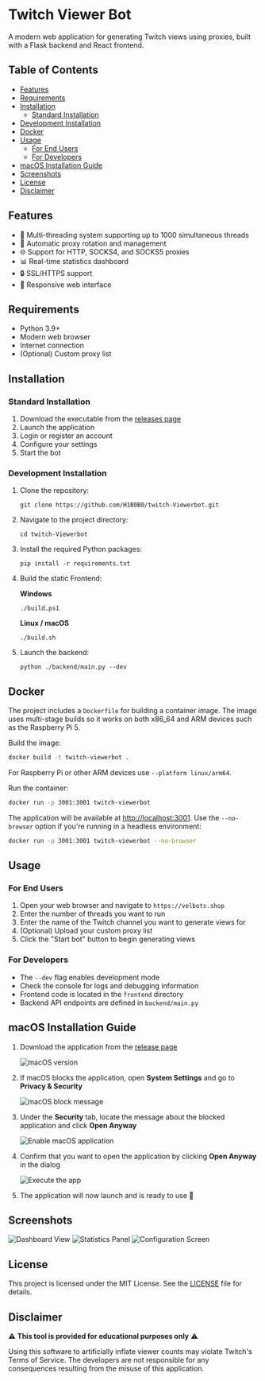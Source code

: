 # Twitch Viewer Bot

A modern web application for generating Twitch views using proxies, built with a Flask backend and React frontend.

## Table of Contents

- [Features](#features)
- [Requirements](#requirements)
- [Installation](#installation)
  - [Standard Installation](#standard-installation)
- [Development Installation](#development-installation)
- [Docker](#docker)
- [Usage](#usage)
  - [For End Users](#for-end-users)
  - [For Developers](#for-developers)
- [macOS Installation Guide](#macos-installation-guide)
- [Screenshots](#screenshots)
- [License](#license)
- [Disclaimer](#disclaimer)

## Features

- 🚀 Multi-threading system supporting up to 1000 simultaneous threads
- 🔄 Automatic proxy rotation and management
- 🌐 Support for HTTP, SOCKS4, and SOCKS5 proxies
- 📊 Real-time statistics dashboard
- 🔒 SSL/HTTPS support
- 📱 Responsive web interface

## Requirements

- Python 3.9+
- Modern web browser
- Internet connection
- (Optional) Custom proxy list

## Installation

### Standard Installation

1. Download the executable from the [releases page](https://github.com/H1B0B0/twitch-Viewerbot/releases)
2. Launch the application
3. Login or register an account
4. Configure your settings
5. Start the bot

### Development Installation

1. Clone the repository:

   ```shell
   git clone https://github.com/H1B0B0/twitch-Viewerbot.git
   ```

2. Navigate to the project directory:

   ```shell
   cd twitch-Viewerbot
   ```

3. Install the required Python packages:

   ```shell
   pip install -r requirements.txt
   ```

4. Build the static Frontend:

   **Windows**

   ```shell
   ./build.ps1
   ```

   **Linux / macOS**

   ```shell
   ./build.sh
   ```

5. Launch the backend:
   ```shell
   python ./backend/main.py --dev
   ```

## Docker

The project includes a `Dockerfile` for building a container image. The image
uses multi-stage builds so it works on both x86_64 and ARM devices such as the
Raspberry&nbsp;Pi&nbsp;5.

Build the image:

```sh
docker build -t twitch-viewerbot .
```

For Raspberry Pi or other ARM devices use `--platform linux/arm64`.

Run the container:

```sh
docker run -p 3001:3001 twitch-viewerbot
```

The application will be available at <http://localhost:3001>. Use the
`--no-browser` option if you're running in a headless environment:

```sh
docker run -p 3001:3001 twitch-viewerbot --no-browser
```

## Usage

### For End Users

1. Open your web browser and navigate to `https://velbots.shop`
2. Enter the number of threads you want to run
3. Enter the name of the Twitch channel you want to generate views for
4. (Optional) Upload your custom proxy list
5. Click the "Start bot" button to begin generating views

### For Developers

- The `--dev` flag enables development mode
- Check the console for logs and debugging information
- Frontend code is located in the `frontend` directory
- Backend API endpoints are defined in `backend/main.py`

## macOS Installation Guide

1. Download the application from the [release page](https://github.com/H1B0B0/twitch-Viewerbot/releases)

   ![macOS version](./images/macos_file.png)

2. If macOS blocks the application, open **System Settings** and go to **Privacy & Security**

   ![macOS block message](./images/macos_block.png)

3. Under the **Security** tab, locate the message about the blocked application and click **Open Anyway**

   ![Enable macOS application](images/enable_macos.png)

4. Confirm that you want to open the application by clicking **Open Anyway** in the dialog

   ![Execute the app](./images/use_macos.png)

5. The application will now launch and is ready to use 🚀

## Screenshots

![Dashboard View](https://github.com/user-attachments/assets/c292df62-3bde-4240-93c3-a83f573af90e)
![Statistics Panel](https://github.com/user-attachments/assets/ff64062e-7b30-4b14-9faf-0f798197222f)
![Configuration Screen](https://github.com/user-attachments/assets/349d778e-310a-4899-9667-8e1da2893fa8)

## License

This project is licensed under the MIT License. See the [LICENSE](LICENSE) file for details.

## Disclaimer

⚠️ **This tool is provided for educational purposes only** ⚠️

Using this software to artificially inflate viewer counts may violate Twitch's Terms of Service. The developers are not responsible for any consequences resulting from the misuse of this application.
